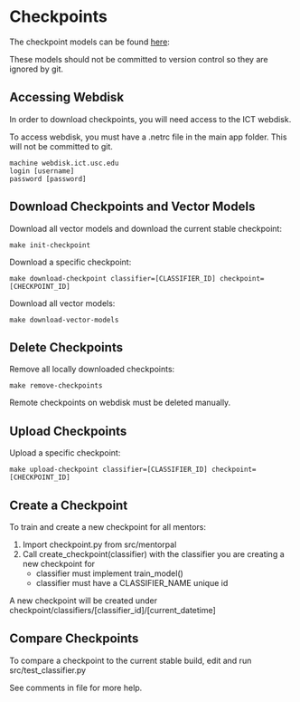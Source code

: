 # Checkpoints

The checkpoint models can be found [here](https://webdisk.ict.usc.edu/index.php/s/J7IJMxFuax3SiHo): 

These models should not be committed to version control so they are ignored by git.

## Accessing Webdisk

In order to download checkpoints, you will need access to the ICT webdisk.

To access webdisk, you must have a .netrc file in the main app folder. This will not be committed to git.

```
machine webdisk.ict.usc.edu
login [username]
password [password]
```

## Download Checkpoints and Vector Models

Download all vector models and download the current stable checkpoint:

```
make init-checkpoint
```

Download a specific checkpoint:

```
make download-checkpoint classifier=[CLASSIFIER_ID] checkpoint=[CHECKPOINT_ID]
```

Download all vector models:

```
make download-vector-models
```

## Delete Checkpoints

Remove all locally downloaded checkpoints:

```
make remove-checkpoints
```

Remote checkpoints on webdisk must be deleted manually.

## Upload Checkpoints

Upload a specific checkpoint:

```
make upload-checkpoint classifier=[CLASSIFIER_ID] checkpoint=[CHECKPOINT_ID]
```

## Create a Checkpoint

To train and create a new checkpoint for all mentors:

1. Import checkpoint.py from src/mentorpal
2. Call create_checkpoint(classifier) with the classifier you are creating a new checkpoint for
	- classifier must implement train_model()
	- classifier must have a CLASSIFIER_NAME unique id

A new checkpoint will be created under checkpoint/classifiers/[classifier_id]/[current_datetime]

## Compare Checkpoints

To compare a checkpoint to the current stable build, edit and run src/test_classifier.py

See comments in file for more help.